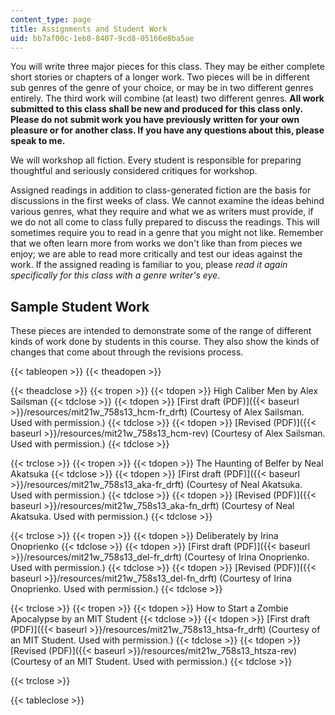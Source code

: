 ```yaml
---
content_type: page
title: Assignments and Student Work
uid: bb7af00c-1eb0-8407-9cd8-05166e8ba5ae
---
```


You will write three major pieces for this class. They may be either complete short stories or chapters of a longer work. Two pieces will be in different sub genres of the genre of your choice, or may be in two different genres entirely. The third work will combine (at least) two different genres. **All work submitted to this class shall be new and produced for this class only. Please do not submit work you have previously written for your own pleasure or for another class. If you have any questions about this, please speak to me.**

We will workshop all fiction. Every student is responsible for preparing thoughtful and seriously considered critiques for workshop.

Assigned readings in addition to class-generated fiction are the basis for discussions in the first weeks of class. We cannot examine the ideas behind various genres, what they require and what we as writers must provide, if we do not all come to class fully prepared to discuss the readings. This will sometimes require you to read in a genre that you might not like. Remember that we often learn more from works we don't like than from pieces we enjoy; we are able to read more critically and test our ideas against the work. If the assigned reading is familiar to you, please _read it again specifically for this class with a genre writer's eye_.

Sample Student Work
-------------------

These pieces are intended to demonstrate some of the range of different kinds of work done by students in this course. They also show the kinds of changes that come about through the revisions process.

{{< tableopen >}}
{{< theadopen >}}

{{< theadclose >}}
{{< tropen >}}
{{< tdopen >}}
High Caliber Men by Alex Sailsman
{{< tdclose >}}
{{< tdopen >}}
[First draft (PDF)]({{< baseurl >}}/resources/mit21w_758s13_hcm-fr_drft) (Courtesy of Alex Sailsman. Used with permission.)
{{< tdclose >}}
{{< tdopen >}}
[Revised (PDF)]({{< baseurl >}}/resources/mit21w_758s13_hcm-rev) (Courtesy of Alex Sailsman. Used with permission.)
{{< tdclose >}}

{{< trclose >}}
{{< tropen >}}
{{< tdopen >}}
The Haunting of Belfer by Neal Akatsuka
{{< tdclose >}}
{{< tdopen >}}
[First draft (PDF)]({{< baseurl >}}/resources/mit21w_758s13_aka-fr_drft) (Courtesy of Neal Akatsuka. Used with permission.)
{{< tdclose >}}
{{< tdopen >}}
[Revised (PDF)]({{< baseurl >}}/resources/mit21w_758s13_aka-fn_drft) (Courtesy of Neal Akatsuka. Used with permission.)
{{< tdclose >}}

{{< trclose >}}
{{< tropen >}}
{{< tdopen >}}
Deliberately by Irina Onoprienko
{{< tdclose >}}
{{< tdopen >}}
[First draft (PDF)]({{< baseurl >}}/resources/mit21w_758s13_del-fr_drft) (Courtesy of Irina Onoprienko. Used with permission.)
{{< tdclose >}}
{{< tdopen >}}
[Revised (PDF)]({{< baseurl >}}/resources/mit21w_758s13_del-fn_drft) (Courtesy of Irina Onoprienko. Used with permission.)
{{< tdclose >}}

{{< trclose >}}
{{< tropen >}}
{{< tdopen >}}
How to Start a Zombie Apocalypse by an MIT Student
{{< tdclose >}}
{{< tdopen >}}
[First draft (PDF)]({{< baseurl >}}/resources/mit21w_758s13_htsa-fr_drft) (Courtesy of an MIT Student. Used with permission.)
{{< tdclose >}}
{{< tdopen >}}
[Revised (PDF)]({{< baseurl >}}/resources/mit21w_758s13_htsza-rev) (Courtesy of an MIT Student. Used with permission.)
{{< tdclose >}}

{{< trclose >}}

{{< tableclose >}}